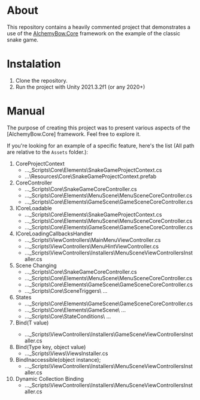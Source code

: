 # About
This repository contains a heavily commented project that demonstrates a use of the [AlchemyBow.Core](https://github.com/kempnymaciej/alchemy-core) framework on the example of the classic snake game.

# Instalation
1. Clone the repository.
2. Run the project with Unity 2021.3.2f1 (or any 2020+)

# Manual
The purpose of creating this project was to present various aspects of the [AlchemyBow.Core] framework. Feel free to explore it.

If you're looking for an example of a specific feature, here's the list (All path are relative to the `Assets` folder.):
1. CoreProjectContext
    * ...\_Scripts\Core\Elements\SnakeGameProjectContext.cs
    * ...\Resources\Core\SnakeGameProjectContext.prefab
2. CoreController
    * ...\_Scripts\Core\SnakeGameCoreController.cs
    * ...\_Scripts\Core\Elements\MenuScene\MenuSceneCoreController.cs
    * ...\_Scripts\Core\Elements\GameScene\GameSceneCoreController.cs
3. ICoreLoadable
    * ...\_Scripts\Core\Elements\SnakeGameProjectContext.cs
    * ...\_Scripts\Core\Elements\MenuScene\MenuSceneCoreController.cs
    * ...\_Scripts\Core\Elements\GameScene\GameSceneCoreController.cs
4. ICoreLoadingCallbacksHandler
    * ...\_Scripts\ViewControllers\MainMenuViewController.cs
    * ...\_Scripts\ViewControllers\MenuHintViewController.cs
    * ...\_Scripts\ViewControllers\Installers\MenuSceneViewControllersInstaller.cs
5. Scene Changing
    * ...\_Scripts\Core\SnakeGameCoreController.cs
    * ...\_Scripts\Core\Elements\MenuScene\MenuSceneCoreController.cs
    * ...\_Scripts\Core\Elements\GameScene\GameSceneCoreController.cs
    * ...\_Scripts\Core\SceneTriggers\ ...
6. States
    * ...\_Scripts\Core\Elements\GameScene\GameSceneCoreController.cs
    * ...\_Scripts\Core\Elements\GameScene\ ...
    * ...\_Scripts\Core\StateConditions\ ...
7. Bind<T>(T value)
    * ...\_Scripts\ViewControllers\Installers\GameSceneViewControllersInstaller.cs
8. Bind(Type key, object value)
    * ...\_Scripts\Views\ViewsInstaller.cs
9. BindInaccessible(object instance);
    * ...\_Scripts\ViewControllers\Installers\MenuSceneViewControllersInstaller.cs
10. Dynamic Collection Binding
    * ...\_Scripts\ViewControllers\Installers\MenuSceneViewControllersInstaller.cs